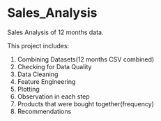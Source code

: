 # Sales_Analysis

Sales Analysis of 12 months data.

This project includes:
1) Combining Datasets(12 months CSV combined)
2) Checking for Data Quality
3) Data Cleaning
4) Feature Engineering
5) Plotting 
6) Observation in each step
7) Products that were bought together(frequency)
8) Recommendations
